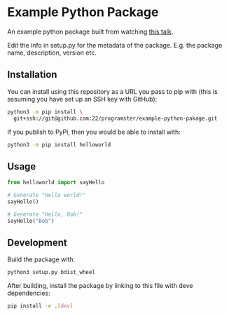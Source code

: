 # Example Python Package

An example python package built from watching [this talk](https://blog.programster.org/lecture-publishing-perfect-python-packages-on-pypi#).

Edit the info in setup.py for the metadata of the package. 
E.g. the package name, description, version etc.


## Installation

You can install using this repository as a URL you pass to pip with (this is assuming you have set up an SSH key with GitHub):

```bash
python3 -m pip install \
  git+ssh://git@github.com:22/programster/example-python-pakage.git
```

If you publish to PyPi, then you would be able to install with:

```bash
python3 -m pip install helloworld
```

## Usage
```python
from helloworld import sayHello

# Generate "Hello world!"
sayHello()

# Generate "Hello, Bob!"
sayHello("Bob")
```


## Development

Build the package with:

```bash
python3 setup.py bdist_wheel
```

After building, install the package by linking to this file with deve dependencies:

```bash
pip install -e .[dev]
```
